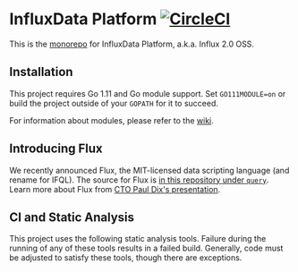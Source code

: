 # InfluxData Platform [![CircleCI](https://circleci.com/gh/influxdata/platform.svg?style=svg)](https://circleci.com/gh/influxdata/platform)

This is the [monorepo](https://danluu.com/monorepo/) for InfluxData Platform, a.k.a. Influx 2.0 OSS.

## Installation

This project requires Go 1.11 and Go module support. Set `GO111MODULE=on` or build the project outside of your `GOPATH` for it to succeed.

For information about modules, please refer to the [wiki](https://github.com/golang/go/wiki/Modules).

## Introducing Flux

We recently announced Flux, the MIT-licensed data scripting language (and rename for IFQL). The source for Flux is [in this repository under `query`](query#flux---influx-data-language). Learn more about Flux from [CTO Paul Dix's presentation](https://speakerdeck.com/pauldix/flux-number-fluxlang-a-new-time-series-data-scripting-language).

## CI and Static Analysis

This project uses the following static analysis tools. Failure during the running of any of these tools results in a failed build.
Generally, code must be adjusted to satisfy these tools, though there are exceptions.

